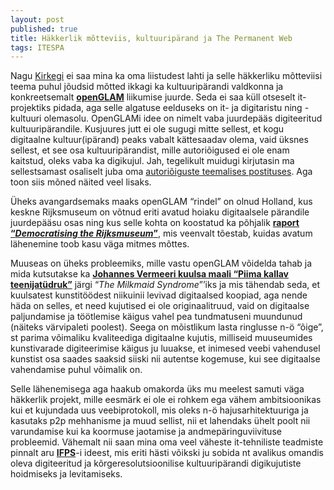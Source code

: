 ```yaml
---
layout: post
published: true
title: Häkkerlik mõtteviis, kultuuripärand ja The Permanent Web
tags: ITESPA
---
```


Nagu [Kirkegi](http://kirken.github.io/H%C3%A4kkerlik%20IT%20projekt/) ei saa mina ka oma liistudest lahti ja selle häkkerliku mõtteviisi teema puhul jõudsid mõtted ikkagi ka kultuuripärandi valdkonna ja konkreetsemalt [**openGLAM**](http://openglam.org/) liikumise juurde. Seda ei saa küll otseselt it-projektiks pidada, aga selle algatuse eelduseks on it- ja  digitaristu ning -kultuuri olemasolu. OpenGLAMi idee on nimelt vaba juurdepääs digiteeritud kultuuripärandile. Kusjuures jutt ei ole sugugi mitte sellest, et kogu digitaalne kultuur(ipärand) peaks vabalt kättesaadav olema, vaid üksnes sellest, et see osa kultuuripärandist, mille autoriõigused ei ole enam kaitstud, oleks vaba ka digikujul. Jah, tegelikult muidugi kirjutasin ma sellestsamast osaliselt juba oma [autoriõiguste teemalises postituses](http://puik.github.io/autorioigustest/). Aga toon siis mõned näited veel lisaks.

Üheks avangardsemaks maaks openGLAM “rindel” on olnud Holland, kus keskne Rijksmuseum on võtnud eriti avatud hoiaku digitaalsele pärandile juurdepääsu osas ning kus selle kohta on koostatud ka põhjalik [**raport “*Democratising the Rijksmuseum*”**](http://pro.europeana.eu/publication/democratising-the-rijksmuseum), mis veenvalt tõestab, kuidas avatum lähenemine toob kasu väga mitmes mõttes.

Muuseas on üheks probleemiks, mille vastu openGLAM võidelda tahab ja mida kutsutakse ka [**Johannes Vermeeri kuulsa maali “Piima kallav teenijatüdruk”**](https://www.google.ee/search?q=vermeer+milkmaid&biw=1887&bih=981&source=lnms&tbm=isch&sa=X&ved=0ahUKEwilu7ySytzJAhVBCSwKHRaBCtgQ_AUIBigB) järgi “*The Milkmaid Syndrome*”’iks ja mis tähendab seda, et kuulsatest kunstitöödest niikuinii levivad digitaalsed koopiad, aga nende häda on selles, et need kujutised ei ole originaalitruud, vaid on digitaalse paljundamise ja töötlemise käigus vahel pea tundmatuseni muundunud (näiteks värvipaleti poolest). Seega on mõistlikum lasta ringlusse n-ö “õige”, st parima võimaliku kvaliteediga digitaalne kujutis, milliseid muuseumides kunstivarade digiteerimise käigus ju luuakse, et inimesed veebi vahendusel kunstist osa saades saaksid siiski nii autentse kogemuse, kui see digitaalse vahendamise puhul võimalik on.

Selle lähenemisega aga haakub omakorda üks mu meelest samuti väga häkkerlik projekt, mille eesmärk ei ole ei rohkem ega vähem ambitsioonikas kui et kujundada uus veebiprotokoll, mis oleks n-ö hajusarhitektuuriga ja kasutaks p2p mehhanisme ja muud sellist, nii et lahendaks ühelt poolt nii varundamise kui ka koormuse jaotamise ja andmepäringuviivituse probleemid. Vähemalt nii saan mina oma veel väheste it-tehniliste teadmiste pinnalt aru [**IFPS**](https://ipfs.io/)-i ideest, mis eriti hästi võikski ju sobida nt avalikus omandis oleva digiteeritud ja kõrgeresolutsioonilise kultuuripärandi digikujutiste hoidmiseks ja levitamiseks.
